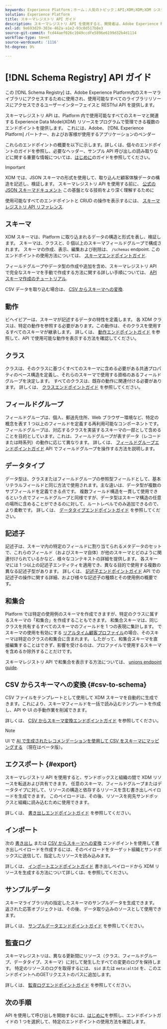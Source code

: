 ```yaml
---
keywords: Experience Platform；ホーム；人気のトピック；API;XDM;XDM;XDM システム；エクスペリエンスデータモデル；エクスペリエンスデータモデル；エクスペリエンスデータモデル；データモデル；データモデル；スキーマレジストリ；スキーマレジストリ；
solution: Experience Platform
title: スキーマレジストリ API ガイド
description: スキーマレジストリ API を使用すると、開発者は、Adobe Experience Platform内のすべてのスキーマと関連する Experience Data Model(XDM) リソースをプログラムで管理できます。 このガイドに従って、API を使用した主な操作の実行方法を学習します。
exl-id: 9e693d29-303e-462a-a1e2-93c0d517b8e3
source-git-commit: fcd44aef026c1049ccdfe5896e6199d32b4d1114
workflow-type: tm+mt
source-wordcount: '1116'
ht-degree: 9%

---
```


# [!DNL Schema Registry] API ガイド

この [!DNL Schema Registry] は、Adobe Experience Platform内のスキーマライブラリにアクセスするために使用され、使用可能なすべてのライブラリリソースにアクセスできるユーザーインターフェイスと RESTful API を提供します。

スキーマレジストリ API は、Platform 内で使用可能なすべてのスキーマと関連する Experience Data Model(XDM) リソースをプログラムで管理できる複数のエンドポイントを提供します。 これには、Adobe、 [!DNL Experience Platform] パートナー、およびお客様が使用するアプリケーションのベンダー

これらのエンドポイントの概要を以下に示します。詳しくは、個々のエンドポイントのガイドを参照し、必要なヘッダー、サンプル API 呼び出しの読み取りなどに関する重要な情報については、[はじめに](./getting-started.md)のガイドを参照してください。

>[!IMPORTANT]
>
>XDM では、JSON スキーマの形式を使用して、取り込んだ顧客体験データの構造を記述し、検証します。 スキーマレジストリ API を使用する前に、 [公式の JSON スキーマドキュメント](https://json-schema.org/) この基盤となる技術をより深く理解するために

使用可能なすべてのエンドポイントと CRUD の操作を表示するには、 [スキーマレジストリ API リファレンス](https://www.adobe.io/experience-platform-apis/references/schema-registry/).

## スキーマ

XDM スキーマは、Platform に取り込まれるデータの構造と形式を表し、検証します。 スキーマは、クラスと、0 個以上のスキーマフィールドグループで構成されます。 スキーマの作成、表示、編集および削除は、 `/schemas` endpoint. このエンドポイントの使用方法については、 [スキーマエンドポイントガイド](./schemas.md).

フィールドグループやデータ型の作成や追加を含め、スキーマレジストリ API で完全なスキーマを手動で作成する方法に関する詳しい手順については、 [API スキーマ作成のチュートリアル](../tutorials/create-schema-api.md).

CSV データを取り込む場合は、 [CSV からスキーマへの変換](#csv-to-schema).

## 動作

ビヘイビアーは、スキーマが記述するデータの特性を定義します。 各 XDM クラスは、特定の動作を参照する必要があります。この動作は、そのクラスを使用するすべてのスキーマが継承します。 詳しくは、 [動作エンドポイントガイド](./behaviors.md) を参照して、API で使用可能な動作を表示する方法を確認してください。

## クラス

クラスは、そのクラスに基づくすべてのスキーマに含める必要がある共通プロパティのベース構造を定義し、それらのスキーマで使用する資格のあるフィールドグループを決定します。 すべてのクラスは、既存の動作に関連付ける必要があります。 詳しくは、 [クラスエンドポイントガイド](./classes.md) を参照してください。

## フィールドグループ

フィールドグループは、個人、郵送先住所、Web ブラウザー環境など、特定の概念を表す 1 つ以上のフィールドを定義する再利用可能なコンポーネントです。 フィールドグループは、対応するクラスを実装するスキーマの一部として含めることを目的としています。これは、フィールドグループが表すデータ（レコードまたは時系列）の動作に応じて異なります。 詳しくは、 [フィールドグループエンドポイントガイド](./field-groups.md) API でフィールドグループを操作する方法を説明します。

## データタイプ

データ型は、クラスまたはフィールドグループの参照型フィールドとして、基本リテラルフィールドと同じ方法で使用されます。主な違いは、データ型が複数のサブフィールドを定義できる点です。 複数フィールド構造を一貫して使用できるという点でフィールドグループと同様ですが、データ型はスキーマ構造の任意の場所に含めることができるのに対して、ルートレベルでのみ追加できるので、より柔軟です。 詳しくは、 [データタイプエンドポイントガイド](./data-types.md) を参照してください。

## 記述子

記述子は、スキーマ内の特定のフィールドに割り当てられるメタデータのセットで、これらのフィールド（およびスキーマ自体）が他のスキーマとどのように関連付けられているかなど、様々なコンテキストの詳細を提供します。 各スキーマには 1 つ以上の記述子エンティティを適用でき、異なる目的で使用する複数の異なる記述子型があります。 詳しくは、 [記述子エンドポイントガイド](./descriptors.md) API での記述子の操作に関する詳細、および様々な記述子の種類とその使用例の概要です。

## 和集合

Platform では特定の使用例のスキーマを作成できますが、特定のクラスに属するスキーマの「和集合」を作成することもできます。 和集合スキーマは、同じクラスを共有するすべてのスキーマのフィールドを 1 つの表現に集計します。 でスキーマの使用を有効にする [リアルタイム顧客プロファイル](../../profile/home.md)の場合、そのスキーマは特定のクラスの和集合に含まれます。 したがって、和集合スキーマを直接編集することはできず、影響を受けるのは、プロファイルで使用するスキーマを含めるか除外することだけです。

スキーマレジストリ API で和集合を表示する方法については、 [unions endpoint guide](./unions.md).

## CSV からスキーマへの変換 {#csv-to-schema}

CSV ファイルをテンプレートとして使用して XDM スキーマを自動的に生成できます。これにより、スキーマフィールドを一括で読み込むテンプレートを作成し、API や UI の手動作業を削減できます。

詳しくは、 [CSV からスキーマ変換エンドポイントガイド](./export.md) を参照してください。

>[!NOTE]
>
>UI で [AI で生成されたレコメンデーションを使用して CSV をスキーマにマッピングする](../../ingestion/tutorials/map-csv/recommendations.md) （現在はベータ版）。

## エクスポート {#export}

スキーマレジストリ API を使用すると、サンドボックスと組織の間で XDM リソースを転送および共有できます。 任意のスキーマ、フィールドグループまたはデータタイプに対して、リソースの構造と依存するリソースを含む書き出しペイロードを生成できます。 このペイロードは、その後、リソースを宛先サンドボックスと組織に読み込むために使用できます。

詳しくは、 [書き出しエンドポイントガイド](./export.md) を参照してください。

## インポート

次の [書き出し](#export) または [CSV からスキーマへの変換](./import.md) エンドポイントを使用して書き出しペイロードを作成するには、そのペイロードをターゲット組織とサンドボックスに送信して、指定したリソースを読み込みます。

詳しくは、 [インポートエンドポイントガイド](./export.md) 書き出しペイロードから XDM リソースを生成する方法について詳しくは、を参照してください。

## サンプルデータ

スキーマライブラリ内の指定したスキーマのサンプルデータを生成できます。 返された応答オブジェクトは、その後、データ取り込みのソースとして使用できます。

詳しくは、 [サンプルデータエンドポイントガイド](./sample-data.md) を参照してください。

## 監査ログ

スキーマレジストリは、異なる更新間にリソース（クラス、フィールドグループ、データタイプ、スキーマ）に対して発生したすべての変更のログを保持します。 特定のリソースのログを取得するには、 `$id` または `meta:altId` を、このエンドポイントへのGETリクエストのパスに追加します。

詳しくは、 [監査ログエンドポイントガイド](./audit-log.md) を参照してください。

## 次の手順

 API を使用して呼び出しを開始するには、[はじめに](./getting-started.md)を参照し、エンドポイントガイドの 1 つを選択して、特定のエンドポイントの使用方法を確認します。
